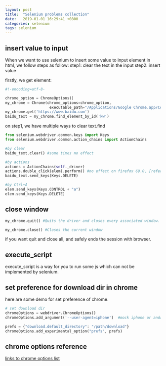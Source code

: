 ```yaml
---
layout: post
title:  "Selenium problems collection"
date:   2019-01-01 16:29:41 +0800
categories: selenium
tags: selenium
---
```


## insert value to input
   When we want to use selenium to insert some value to input element in html, we follow steps as follow:
   step1: clear the text in the input
   step2: insert value

   firstly, we get element:
   ```python
   #!-encoding=utf-8-

   chrome_option = ChromeOptions()
   my_chrome = Chrome(chrome_options=chrome_option,
                       executable_path="/Applications/Google Chrome.app/Contents/MacOS/chromedriver")
   my_chrome.get('https://www.baidu.com')
   baidu_text = my_chrome.find_element_by_id('kw')

   ```

   on step1, we have multiple ways to clear text.find

   ```python
   from selenium.webdriver.common.keys import Keys
   from selenium.webdriver.common.action_chains import ActionChains

   #by clear
   baidu_text.clear() #some times no effect

   #by actions
   actions = ActionChains(self._driver)
   actions.double_click(elem).perform() #no effect on firefox 69.0, [reference, solution no effect](https://github.com/bhecquet/seleniumRobot/issues/77)
   baidu_text.send_keys(Keys.DELETE)

   #by Ctrl+A
   elem.send_keys(Keys.CONTROL + "a")
   elem.send_keys(Keys.DELETE)

   ```

## close window

   ```python
   my_chrome.quit() #Quits the driver and closes every associated window.
   ```



   ```python
   my_chrome.close() #Closes the current window
   ```


   if you want quit and close all, and safely ends the session with browser.

## execute_script
   execute_script is a way for you to run some js which can not be implemented by selenium.

## set preference for download dir in chrome
   here are some demo for set preference of chrome.

   ```python
   # set download dir
   chromeOptions = webdriver.ChromeOptions()
   chromeOptions.add_argument('--user-agent=iphone')  #mock iphone or android

   prefs = {"download.default_directory": "/path/download"}
   chromeOptions.add_experimental_option("prefs", prefs)

   ```

## chrome options reference
   [links to chrome options list](https://chromium.googlesource.com/chromium/src/+/master/chrome/common/pref_names.cc)


